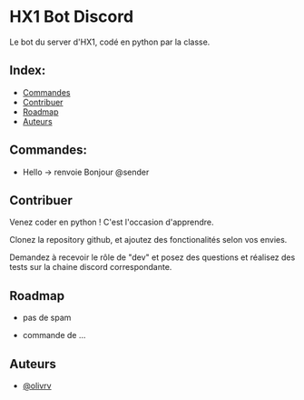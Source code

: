 
# HX1 Bot Discord

Le bot du server d'HX1, codé en python par la classe.

## Index:
- [Commandes](https://github.com/Olivrv/HX1-Bot#commandes)
- [Contribuer](https://github.com/Olivrv/HX1-Bot#contribuer)
- [Roadmap](https://github.com/Olivrv/HX1-Bot#roadmap)
- [Auteurs](https://github.com/Olivrv/HX1-Bot#auteurs)
## Commandes:
- Hello -> renvoie Bonjour @sender



## Contribuer

Venez coder en python ! C'est l'occasion d'apprendre.

Clonez la repository github, et ajoutez des fonctionalités selon vos envies. 

Demandez à recevoir le rôle de "dev" et posez des questions et réalisez des tests sur la chaine discord correspondante.


## Roadmap

- pas de spam

- commande de ...


## Auteurs

- [@olivrv](https://www.github.com/olivrv)

